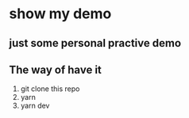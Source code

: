 # show my demo

## just some personal practive demo

## The way of have it

1. git clone this repo
2. yarn
3. yarn dev

